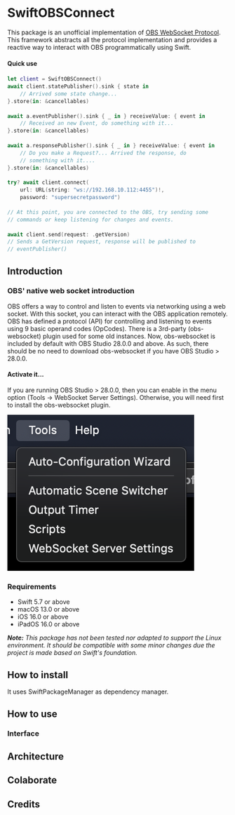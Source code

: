 # SwiftOBSConnect

This package is an unofficial implementation of [OBS WebSocket Protocol](https://github.com/obsproject/obs-websocket/blob/master/docs/generated/protocol.md). This framework abstracts all the protocol implementation and provides a reactive way to interact with OBS programmatically using Swift.


#### Quick use 

```swift
let client = SwiftOBSConnect()
await client.statePublisher().sink { state in
    // Arrived some state change...
}.store(in: &cancellables)

await a.eventPublisher().sink { _ in } receiveValue: { event in
    // Received an new Event, do something with it...
}.store(in: &cancellables)
    
await a.responsePublisher().sink { _ in } receiveValue: { event in
    // Do you make a Request?... Arrived the response, do 
    // something with it....
}.store(in: &cancellables)

try? await client.connect(
    url: URL(string: "ws://192.168.10.112:4455")!,
    password: "supersecretpassword")

// At this point, you are connected to the OBS, try sending some
// commands or keep listening for changes and events.

await client.send(request: .getVersion)
// Sends a GetVersion request, response will be published to 
// eventPublisher()
```

## Introduction
### OBS' native web socket introduction 

OBS offers a way to control and listen to events via networking using a web socket. With this socket, you can interact with the OBS application remotely. OBS has defined a protocol (API) for controlling and listening to events using 9 basic operand codes (OpCodes). There is a 3rd-party (obs-websocket) plugin used for some old instances. Now, obs-websocket is included by default with OBS Studio 28.0.0 and above. As such, there should be no need to download obs-websocket if you have OBS Studio > 28.0.0.

#### Activate it...

If you are running OBS Studio > 28.0.0, then you can enable in the menu option (Tools -> WebSocket Server Settings). Otherwise, you will need first to install the obs-websocket plugin.

![WebSocket Setting in Menu](/Documentation/Resources/webserver-settings-menu.png)

### Requirements

 - Swift 5.7 or above
 - macOS 13.0 or above
 - iOS 16.0 or above 
 - iPadOS 16.0 or above
 
*__Note:__ This package has not been tested nor adapted to support the Linux environment. It should be compatible with some minor changes due the project is made based on Swift's foundation.*

## How to install

It uses SwiftPackageManager as dependency manager.

## How to use 

### Interface

## Architecture

## Colaborate

## Credits

